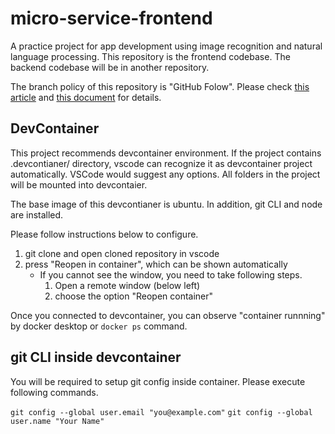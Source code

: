 # micro-service-frontend
A practice project for app development using image recognition and natural language processing.
This repository is the frontend codebase. The backend codebase will be in another repository.

The branch policy of this repository is "GitHub Folow".
Please check [this article](https://qiita.com/onishi_820/items/d98c61e0faa67f417829) and [this document](docs/branch-policy.md) for details.

## DevContainer
This project recommends devcontainer environment. If the project contains .devcontianer/ directory, vscode can recognize it as devcontainer project automatically. VSCode would suggest any options. All folders in the project will be mounted into devcontaier.

The base image of this devcontianer is ubuntu. In addition, git CLI and node are installed.

Please follow instructions below to configure.

1. git clone and open cloned repository in vscode
2. press "Reopen in container", which can be shown automatically 
    - If you cannot see the window, you need to take following steps.
        1. Open a remote window (below left)
        2. choose the option "Reopen container"

Once you connected to devcontainer, you can observe "container runnning" by docker desktop or `docker ps` command.

## git CLI inside devcontainer
You will be required to setup git config inside container.
Please execute following commands.

  `git config --global user.email "you@example.com"`
  `git config --global user.name "Your Name"`